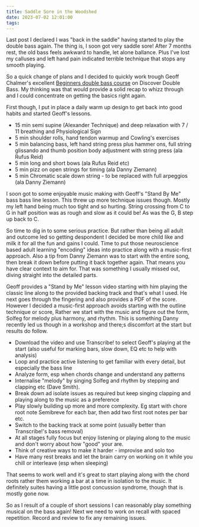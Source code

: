 ```yaml
---
title: Saddle Sore in the Woodshed
date: 2023-07-02 12:01:00
tags:
---
```


Last post I declared I was "back in the saddle" having started to play the double bass again. The thing is, I soon got very saddle sore! After 7 months rest, the old bass feels awkward to handle, let alone ballance. Plus I've lost my calluses and left hand pain indicated terrible technique that stops any smooth playing.

So a quick change of plans and I decided to quickly work trough Geoff Chalmer's excellent [Beginners double bass course](https://courses.discoverdoublebass.com/p/beginners-double-bass) on Discover Double Bass. My thinking was that would provide a solid recap to whizz through and I could concentrate on getting the basics right again.

First though, I put in place a daily warm up design to get back into good habits and started Geoff's lessons. 

- 15 min semi supine (Alexander Technique) and deep relaxation with 7 / 11 breathing and Physiological Sign
- 5 min shoulder rolls, hand tendon warmup and Cowling's exercises
- 5 min balancing bass, left hand string press plus hammer ons, full string glissando and thumb position body adjustment with string press (ala Rufus Reid)
- 5 min long and short bows (ala Rufus Reid etc)
- 5 min pizz on open strings for timing (ala Danny Ziemann)
- 5 min Chromatic scale down string - to be replaced with full arpeggios (ala Danny Ziemann)

I soon got to some enjoyable music making with Geoff's "Stand By Me" bass bass line lesson. This threw up more technique issues though. Mostly my left hand being much too tight and so hurting. String crossing from C to G in half position was as rough and slow as it could be! As was the G, B step up back to C.

So time to dig in to some serious practice. But rather than being all adult and outcome led so getting despondent I decided be more child like and milk it for all the fun and gains I could. Time to put those neuroscience based adult learning "encoding" ideas into practice along with a music-first approach. Also a tip from Danny Ziemann was to start with the entire song, then break it down before putting it back together again. That means you have clear context to aim for. That was something I usually missed out, diving straight into the detailed parts. 

Geoff provides a "Stand by Me" lesson video starting with him playing the classic line along to the provided backing track and that's what I used. He next goes through the fingering and also provides a PDF of the score. However I decided a music-first approach avoids starting with the outline technique or score, Rather we start with the music and figure out the form, Solfeg for melody plus harmony, and rhythm. This is something Danny recently led us though in a workshop and there;s discomfort at the start but results do follow.

- Download the video and use Transcribe! to select Geoff's playing at the start (also useful for marking bars, slow down, EQ etc to help with analysis)
- Loop and practice active listening to get familiar with every detail, but especially the bass line
- Analyze form, esp when chords change and understand any patterns
- Internalise "melody" by singing Solfeg and rhythm by stepping and clapping etc (Dave Smith). 
- Break down ad isolate issues as required but keep singing clapping and playing along to the music as a preference
- Play slowly building up more and more complexity. Eg start with chore root note Semibreve for each bar, then add two first root notes per bar etc.
- Switch to the backing track at some point (usually better than Transcribe!'s bass removal)
- At all stages fully focus but enjoy listening or playing along to the music and don't worry about how "good" your are.
- Think of creative ways to make it harder - improvise and solo too
- Have many rest breaks and let the brain carry on working on it while you chill or interleave (esp when sleeping)

That seems to work well and it's great to start playing along with the chord roots rather them working a bar at a time in isolation to the music. It definitely suites having a little post concussion syndrome, though that is mostly gone now.

So as I result of a couple of short sessions I can reasonably play something musical on the bass again! Next we need to work on recall with spaced repetition. Record and review to fix any remaining issues.